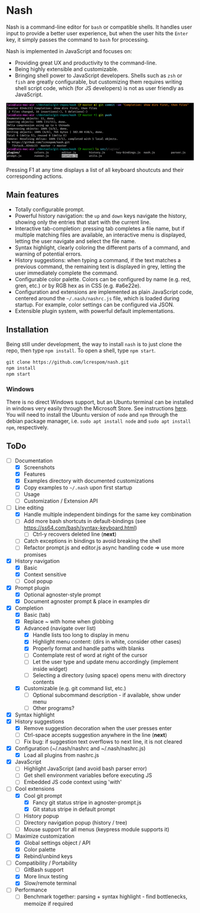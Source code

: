 # Nash
Nash is a command-line editor for `bash` or compatible shells. It handles user input to provide a better user experience, but when the user hits the `Enter` key, it simply passes the command to `bash` for processing.

Nash is implemented in JavaScript and focuses on:
- Providing great UX and productivity to the command-line.
- Being highly extensible and customizable.
- Bringing shell power to JavaScript developers. Shells such as `zsh` or `fish` are greatly configurable,
	but customizing them requires writing shell script code, which (for JS developers) is not as user
	friendly as JavaScript.

![alt text](nash.png)

Pressing F1 at any time displays a list of all keyboard shoutcuts and their corresponding actions.

## Main features
- Totally configurable prompt.
- Powerful history navigation: the `up` and `down` keys navigate the history, showing only the entries
	that start with the current line.
- Interactive tab-completion: pressing tab completes a file name, but if multiple matching files are
	available, an interactive menu is displayed, letting the user navigate and select the file name.
- Syntax highlight, clearly coloring the different parts of a command, and warning of potential errors.
- History suggestions: when typing a command, if the text matches a previous command, the remaining text
	is displayed in grey, letting the user immediately complete the command.
- Configurable color palette. Colors can be configured by name (e.g. red, gren, etc.) or by RGB hex as
	in CSS (e.g. #a6e22e).
- Configuration and extensions are implemented as plain JavaScript code, centered around the
	`~/.nash/nashrc.js` file, which is loaded during startup. For example, color settings can be
	configured via JSON.
- Extensible plugin system, with powerful default implementations.


## Installation
Being still under development, the way to install `nash` is to just clone the repo, then type `npm install`. To open a shell, type `npm start`.
```
git clone https://github.com/lcrespom/nash.git
npm install
npm start
```

### Windows
There is no direct Windows support, but an Ubuntu terminal can be installed in windows very easily through the Microsoft Store. See instructions [here](https://tutorials.ubuntu.com/tutorial/tutorial-ubuntu-on-windows). You will need to install the Ubuntu version of `node` and `npm` through the debian package manager, i.e. `sudo apt install node` and `sudo apt install npm`, respectively.


## ToDo
- [ ] Documentation
	- [x] Screenshots
	- [x] Features
	- [x] Examples directory with documented customizations
	- [x] Copy examples to `~/.nash` upon first startup
	- [ ] Usage
	- [ ] Customization / Extension API
- [ ] Line editing
	- [x] Handle multiple independent bindings for the same key combination
	- [ ] Add more bash shortcuts in default-bindings
		(see https://ss64.com/bash/syntax-keyboard.html)
		- [ ] Ctrl-y recovers deleted line (**next**)
	- [ ] Catch exceptions in bindings to avoid breaking the shell
	- [ ] Refactor prompt.js and editor.js async handling code => use more promises
- [x] History navigation
	- [x] Basic
	- [x] Context sensitive
	- [ ] Cool popup
- [x] Prompt plugin
	- [x] Optional agnoster-style prompt
	- [x] Document agnoster prompt & place in examples dir
- [x] Completion
	- [x] Basic (tab)
	- [x] Replace ~ with home when globbing
	- [x] Advanced (navigate over list)
		- [x] Handle lists too long to display in menu
		- [x] Highlight menu content: (dirs in white, consider other cases)
		- [x] Properly format and handle paths with blanks
		- [ ] Contemplate rest of word at right of the cursor
		- [ ] Let the user type and update menu accordingly (implement inside widget)
		- [ ] Selecting a directory (using space) opens menu with directory contents
	- [x] Customizable (e.g. git command list, etc.)
		- [ ] Optional subcommand description - if available, show under menu
		- [ ] Other programs?
- [x] Syntax highlight
- [x] History suggestions
	- [x] Remove suggestion decoration when the user presses enter
	- [ ] Ctrl-space accepts suggestion anywhere in the line (**next**)
	- [ ] Fix bug: if suggestion text overflows to next line, it is not cleared
- [x] Configuration (~/.nash/nashrc and ~/.nash/nashrc.js)
	- [x] Load all plugins from nashrc.js
- [x] JavaScript
	- [ ] Highlight JavaScript (and avoid bash parser error)
	- [ ] Get shell environment variables before executing JS
	- [ ] Embedded JS code context using 'with'
- [ ] Cool extensions
	- [x] Cool git prompt
		- [x] Fancy git status stripe in agnoster-prompt.js
		- [x] Git status stripe in default prompt
	- [ ] History popup
	- [ ] Directory navigation popup (history / tree)
	- [ ] Mouse support for all menus (keypress module supports it)
- [ ] Maximize customization
	- [x] Global settings object / API
	- [x] Color palette
	- [x] Rebind/unbind keys
- [ ] Compatibility / Portability
	- [ ] GitBash support
	- [x] More linux testing
	- [x] Slow/remote terminal
- [ ] Performance
	- [ ] Benchmark together: parsing + syntax highlight - find bottlenecks, memoize if required
